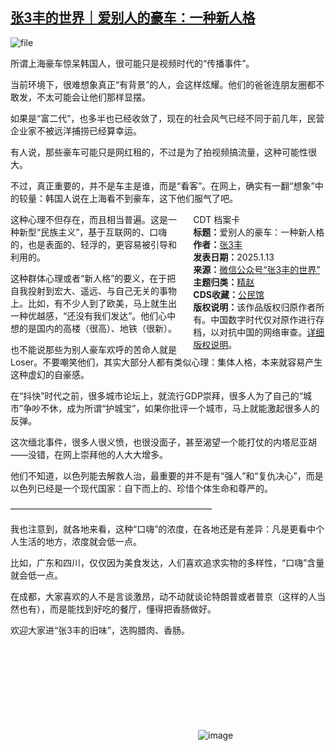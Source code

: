 <!--1736766118000-->
[张3丰的世界｜爱别人的豪车：一种新人格](https://chinadigitaltimes.net/chinese/714919.html)
------

<p><img decoding="async" src="https://chinadigitaltimes.net/chinese/files/2025/01/image-1736765933364.png" alt="file"></p><p>所谓上海豪车惊呆韩国人，很可能只是视频时代的“传播事件”。</p><p>当前环境下，很难想象真正“有背景”的人，会这样炫耀。他们的爸爸连朋友圈都不敢发，不太可能会让他们那样显摆。</p><p>如果是“富二代”，也多半也已经收敛了，现在的社会风气已经不同于前几年，民营企业家不被远洋捕捞已经算幸运。</p><p>有人说，那些豪车可能只是网红租的，不过是为了拍视频搞流量，这种可能性很大。</p><p>不过，真正重要的，并不是车主是谁，而是“看客”。在网上，确实有一翻“想象”中的较量：韩国人说在上海看不到豪车，这下他们服气了吧。</p><div style="width:42%;float:right;padding-left:20px;"><div class="su-spoiler su-spoiler-style-fancy su-spoiler-icon-chevron-circle" data-scroll-offset="0" data-anchor-in-url="no"><div class="su-spoiler-title" tabindex="0" role="button"><span class="su-spoiler-icon"></span>CDT 档案卡</div><div class="su-spoiler-content su-u-clearfix su-u-trim"><strong>标题：</strong>爱别人的豪车：一种新人格<br><strong>作者：</strong><a href="https://chinadigitaltimes.net/space/张3丰的世界" target="_blank">张3丰</a><br><strong>发表日期：</strong>2025.1.13<br><strong>来源：</strong><a href="https://web.archive.org/web/*/https://mp.weixin.qq.com/s/OvyOLsTWrf9DBMR5itavlQ" target="_blank">微信公众号“张3丰的世界”</a><br><strong>主题归类：</strong><a href="https://chinadigitaltimes.net/space/精赵" target="_blank">精赵</a><br><strong>CDS收藏：</strong><a href="https://chinadigitaltimes.net/space/%E5%85%AC%E6%B0%91%E9%A6%86" target="_blank" rel="noopener">公民馆</a><br><strong>版权说明：</strong>该作品版权归原作者所有。中国数字时代仅对原作进行存档，以对抗中国的网络审查。<a href="https://chinadigitaltimes.net/chinese/copyright">详细版权说明</a>。</div></div></div><p>这种心理不但存在，而且相当普遍。这是一种新型“民族主义”，基于互联网的、口嗨的，也是表面的、轻浮的，更容易被引导和利用的。</p><p>这种群体心理或者“新人格”的要义，在于把自我投射到宏大、遥远、与自己无关的事物上。比如，有不少人到了欧美，马上就生出一种优越感，“还没有我们发达”。他们心中想的是国内的高楼（很高）、地铁（很新）。</p><p>也不能说那些为别人豪车欢呼的苦命人就是Loser。不要嘲笑他们，其实大部分人都有类似心理：集体人格，本来就容易产生这种虚幻的自豪感。</p><p>在“抖快”时代之前，很多城市论坛上，就流行GDP崇拜，很多人为了自己的“城市”争吵不休，成为所谓“护城宝”，如果你批评一个城市，马上就能激起很多人的反弹。</p><p>这次缅北事件，很多人很义愤，也很没面子，甚至渴望一个能打仗的内塔尼亚胡——没错，在网上崇拜他的人大大增多。</p><p>他们不知道，以色列能去解救人治，最重要的并不是有“强人”和“复仇决心”，而是以色列已经是一个现代国家：自下而上的、珍惜个体生命和尊严的。</p><p>———————————————————————</p><p>我也注意到，就各地来看，这种“口嗨”的浓度，在各地还是有差异：凡是更看中个人生活的地方，浓度就会低一点。</p><p>比如，广东和四川，仅仅因为美食发达，人们喜欢追求实物的多样性，“口嗨”含量就会低一点。</p><p>在成都，大家喜欢的人不是言谈激昂，动不动就谈论特朗普或者普京（这样的人当然也有），而是能找到好吃的餐厅，懂得把香肠做好。</p><p>欢迎大家进“张3丰的旧味”，选购腊肉、香肠。</p><p><img decoding="async" src="data:image/svg+xml,%3Csvg%20xmlns='http://www.w3.org/2000/svg'%20viewBox='0%200%200%200'%3E%3C/svg%3E" alt="image" data-lazy-src="https://chinadigitaltimes.net/chinese/files/2025/01/post-714919-6784f2a6a6f22."><noscript><img decoding="async" src="https://chinadigitaltimes.net/chinese/files/2025/01/post-714919-6784f2a6a6f22." alt="image"></noscript></p><div class="addtoany_share_save_container addtoany_content addtoany_content_bottom"><div class="a2a_kit a2a_kit_size_32 addtoany_list" data-a2a-url="https://chinadigitaltimes.net/chinese/714919.html" data-a2a-title="张3丰的世界｜爱别人的豪车：一种新人格"><a class="a2a_button_facebook" href="https://www.addtoany.com/add_to/facebook?linkurl=https%3A%2F%2Fchinadigitaltimes.net%2Fchinese%2F714919.html&amp;linkname=%E5%BC%A03%E4%B8%B0%E7%9A%84%E4%B8%96%E7%95%8C%EF%BD%9C%E7%88%B1%E5%88%AB%E4%BA%BA%E7%9A%84%E8%B1%AA%E8%BD%A6%EF%BC%9A%E4%B8%80%E7%A7%8D%E6%96%B0%E4%BA%BA%E6%A0%BC" title="Facebook" rel="nofollow noopener" target="_blank"></a><a class="a2a_button_twitter" href="https://www.addtoany.com/add_to/twitter?linkurl=https%3A%2F%2Fchinadigitaltimes.net%2Fchinese%2F714919.html&amp;linkname=%E5%BC%A03%E4%B8%B0%E7%9A%84%E4%B8%96%E7%95%8C%EF%BD%9C%E7%88%B1%E5%88%AB%E4%BA%BA%E7%9A%84%E8%B1%AA%E8%BD%A6%EF%BC%9A%E4%B8%80%E7%A7%8D%E6%96%B0%E4%BA%BA%E6%A0%BC" title="Twitter" rel="nofollow noopener" target="_blank"></a><a class="a2a_button_telegram" href="https://www.addtoany.com/add_to/telegram?linkurl=https%3A%2F%2Fchinadigitaltimes.net%2Fchinese%2F714919.html&amp;linkname=%E5%BC%A03%E4%B8%B0%E7%9A%84%E4%B8%96%E7%95%8C%EF%BD%9C%E7%88%B1%E5%88%AB%E4%BA%BA%E7%9A%84%E8%B1%AA%E8%BD%A6%EF%BC%9A%E4%B8%80%E7%A7%8D%E6%96%B0%E4%BA%BA%E6%A0%BC" title="Telegram" rel="nofollow noopener" target="_blank"></a><a class="a2a_button_reddit" href="https://www.addtoany.com/add_to/reddit?linkurl=https%3A%2F%2Fchinadigitaltimes.net%2Fchinese%2F714919.html&amp;linkname=%E5%BC%A03%E4%B8%B0%E7%9A%84%E4%B8%96%E7%95%8C%EF%BD%9C%E7%88%B1%E5%88%AB%E4%BA%BA%E7%9A%84%E8%B1%AA%E8%BD%A6%EF%BC%9A%E4%B8%80%E7%A7%8D%E6%96%B0%E4%BA%BA%E6%A0%BC" title="Reddit" rel="nofollow noopener" target="_blank"></a><a class="a2a_button_whatsapp" href="https://www.addtoany.com/add_to/whatsapp?linkurl=https%3A%2F%2Fchinadigitaltimes.net%2Fchinese%2F714919.html&amp;linkname=%E5%BC%A03%E4%B8%B0%E7%9A%84%E4%B8%96%E7%95%8C%EF%BD%9C%E7%88%B1%E5%88%AB%E4%BA%BA%E7%9A%84%E8%B1%AA%E8%BD%A6%EF%BC%9A%E4%B8%80%E7%A7%8D%E6%96%B0%E4%BA%BA%E6%A0%BC" title="WhatsApp" rel="nofollow noopener" target="_blank"></a><a class="a2a_button_email" href="https://www.addtoany.com/add_to/email?linkurl=https%3A%2F%2Fchinadigitaltimes.net%2Fchinese%2F714919.html&amp;linkname=%E5%BC%A03%E4%B8%B0%E7%9A%84%E4%B8%96%E7%95%8C%EF%BD%9C%E7%88%B1%E5%88%AB%E4%BA%BA%E7%9A%84%E8%B1%AA%E8%BD%A6%EF%BC%9A%E4%B8%80%E7%A7%8D%E6%96%B0%E4%BA%BA%E6%A0%BC" title="Email" rel="nofollow noopener" target="_blank"></a><a class="a2a_button_copy_link" href="https://www.addtoany.com/add_to/copy_link?linkurl=https%3A%2F%2Fchinadigitaltimes.net%2Fchinese%2F714919.html&amp;linkname=%E5%BC%A03%E4%B8%B0%E7%9A%84%E4%B8%96%E7%95%8C%EF%BD%9C%E7%88%B1%E5%88%AB%E4%BA%BA%E7%9A%84%E8%B1%AA%E8%BD%A6%EF%BC%9A%E4%B8%80%E7%A7%8D%E6%96%B0%E4%BA%BA%E6%A0%BC" title="Copy Link" rel="nofollow noopener" target="_blank"></a><a class="a2a_dd addtoany_share_save addtoany_share" href="https://www.addtoany.com/share"></a></div></div>
